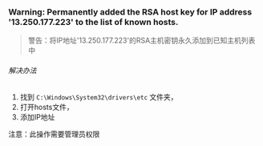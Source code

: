 ### Warning: Permanently added the RSA host key for IP address '13.250.177.223' to the list of known hosts.

>  警告：将IP地址'13.250.177.223'的RSA主机密钥永久添加到已知主机列表中 

###### 解决办法

1. 找到 `C:\Windows\System32\drivers\etc` 文件夹，
2. 打开hosts文件，
3. 添加IP地址

注意：此操作需要管理员权限

